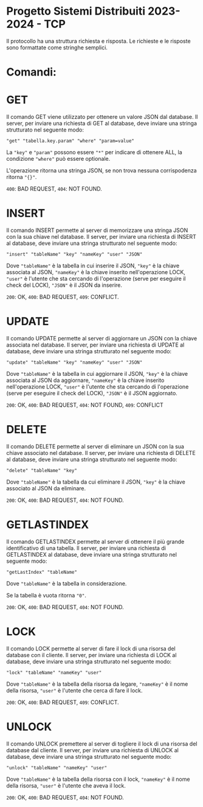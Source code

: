 # Progetto Sistemi Distribuiti 2023-2024 - TCP
Il protocollo ha una struttura richiesta e risposta. Le richieste e le risposte sono formattate come stringhe semplici. 

# Comandi: 

# GET

Il comando GET viene utilizzato per ottenere un valore JSON dal database. Il server, per inviare una richiesta di GET al database, deve inviare una stringa strutturato nel seguente modo: 

```
"get" "tabella.key.param" "where" "param=value"
```

La `"key"` e `"param"` possono essere `"*"` per indicare di ottenere ALL, la condizione `"where"` può essere optionale. 

L'operazione ritorna una stringa JSON, se non trova nessuna corrispodenza ritorna `"{}"`. 

`400`: BAD REQUEST, `404`: NOT FOUND.

# INSERT 

Il comando INSERT permette al server di memorizzare una stringa JSON con la sua chiave nel database. Il server, per inviare una richiesta di INSERT al database, deve inviare una stringa strutturato nel seguente modo: 

```
"insert" "tableName" "key" "nameKey" "user" "JSON" 
```

Dove `"tableName"` è la tabella in cui inserire il JSON, `"key"` è la chiave associata al JSON, `"nameKey"` è la chiave inserito nell'operazione LOCK, `"user"` è l'utente che sta cercando di l'operazione (serve per eseguire il check del LOCK), `"JSON"` è il JSON da inserire. 

`200`: OK, `400`: BAD REQUEST, `409`: CONFLICT. 

# UPDATE 

Il comando UPDATE permette al server di aggiornare un JSON con la chiave associata nel database. Il server, per inviare una richiesta di UPDATE al database, deve inviare una stringa strutturato nel seguente modo: 

```
"update" "tableName" "key" "nameKey" "user" "JSON"
```

Dove `"tableName"` è la tabella in cui aggiornare il JSON, `"key"` è la chiave associata al JSON da aggiornare, `"nameKey"` è la chiave inserito nell'operazione LOCK, `"user"` è l'utente che sta cercando di l'operazione (serve per eseguire il check del LOCK), `"JSON"` è il JSON aggiornato. 

`200`: OK, `400`: BAD REQUEST, `404`: NOT FOUND, `409`: CONFLICT

# DELETE 

Il comando DELETE permette al server di eliminare un JSON con la sua chiave associato nel database. Il server, per inviare una richiesta di DELETE al database, deve inviare una stringa strutturato nel seguente modo: 

```
"delete" "tableName" "key"
```

Dove `"tableName"` è la tabella da cui eliminare il JSON, `"key"` è la chiave associato al JSON da eliminare. 

`200`: OK, `400`: BAD REQUEST, `404`: NOT FOUND.

# GETLASTINDEX 

Il comando GETLASTINDEX permette al server di ottenere il più grande identificativo di una tabella. Il server, per inviare una richiesta di GETLASTINDEX al database, deve inviare una stringa strutturato nel seguente modo: 

```
"getLastIndex" "tableName"
```

Dove `"tableName"` è la tabella in considerazione. 

Se la tabella è vuota ritorna `"0"`. 

`200`:  OK, `400`: BAD REQUEST, `404`: NOT FOUND.

# LOCK

Il comando LOCK permette al server di fare il lock di una risorsa del database con il cliente. Il server, per inviare una richiesta di LOCK al database, deve inviare una stringa strutturato nel seguente modo: 

```
"lock" "tableName" "nameKey" "user"
```

Dove `"tableName"` è la tabella della risorsa da legare, `"nameKey"` è il nome della risorsa, `"user"` è l'utente che cerca di fare il lock. 

`200`: OK, `400`: BAD REQUEST, `409`: CONFLICT. 

# UNLOCK

Il comando UNLOCK premettere al server di togliere il lock di una risorsa del database dal cliente. Il server, per inviare una richiesta di UNLOCK al database, deve inviare una stringa strutturato nel seguente modo: 

```
"unlock" "tableName" "nameKey" "user"
```

Dove `"tableName"` è la tabella della risorsa con il lock, `"nameKey"` è il nome della risorsa, `"user"` è l'utente che aveva il lock. 

`200`: OK, `400`: BAD REQUEST, `404`: NOT FOUND. 